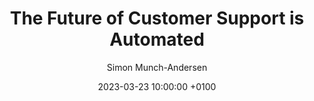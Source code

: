 ---
layout: podcast
title:  "The Future of Customer Support is Automated"
date:   2023-03-23 10:00:00 +0100
description: "In a chat with itLabs in their CTO Confessions series our CTO Simon Munch-Andersen spoke about the future of Customer Support, the importance of teamwork and how the true value of leadership is in creating teams, that are capable to make their own decisions."
categories: podcast leadership decision-making
preview_image: /assets/img/posts/cto-confessions.jpeg
author: "Simon Munch-Andersen"
link: "https://www.it-labs.com/podcast-the-future-of-customer-service-is-automated-with-simon-munch-andersen/"
---